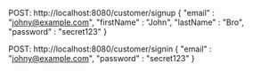 POST: http://localhost:8080/customer/signup
{
"email" : "johny@example.com",
"firstName" : "John",
"lastName" : "Bro",
"password" : "secret123"
}

POST: http://localhost:8080/customer/signin
{
"email" : "johny@example.com",
"password" : "secret123"
}